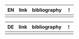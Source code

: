 | EN  | link | bibliography | ！  |
| --- | ---- | ------------ | --- |
|     |      |              |     |

| DE  | link | bibliography | ！  |
| --- | ---- | ------------ | --- |
|     |      |              |     |

